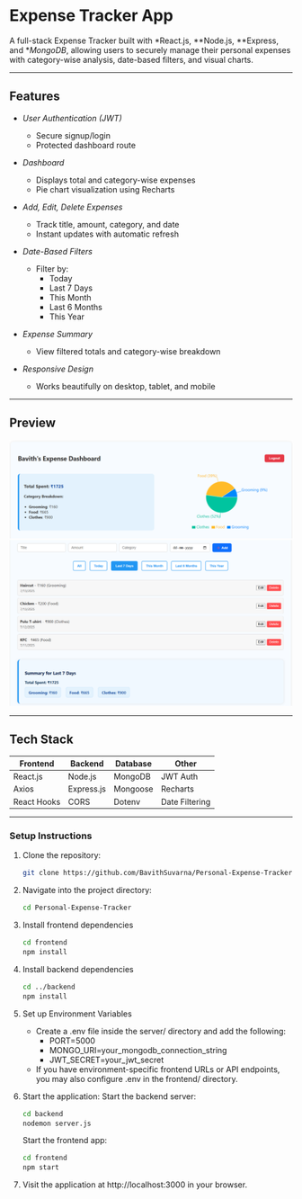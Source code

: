# Expense Tracker App

A full-stack Expense Tracker built with *React.js, **Node.js, **Express, and **MongoDB*, allowing users to securely manage their personal expenses with category-wise analysis, date-based filters, and visual charts.

---

## Features

- *User Authentication (JWT)*
  - Secure signup/login
  - Protected dashboard route

- *Dashboard*
  - Displays total and category-wise expenses
  - Pie chart visualization using Recharts

- *Add, Edit, Delete Expenses*
  - Track title, amount, category, and date
  - Instant updates with automatic refresh

- *Date-Based Filters*
  - Filter by:
    - Today
    - Last 7 Days
    - This Month
    - Last 6 Months
    - This Year

- *Expense Summary*
  - View filtered totals and category-wise breakdown

- *Responsive Design*
  - Works beautifully on desktop, tablet, and mobile

---
## Preview

![Dashboard](./public/dashboard.png)
![Expense List](./public/expense.png)

---

## Tech Stack

| Frontend         | Backend        | Database   | Other          |
|------------------|----------------|------------|----------------|
| React.js         | Node.js        | MongoDB    | JWT Auth       |
| Axios            | Express.js     | Mongoose   | Recharts       |
| React Hooks      | CORS           | Dotenv     | Date Filtering |

---

### Setup Instructions

1. Clone the repository:
   ```bash
   git clone https://github.com/BavithSuvarna/Personal-Expense-Tracker
   ```

2. Navigate into the project directory:
   ```bash
   cd Personal-Expense-Tracker
   ```
3. Install frontend dependencies
   ```bash
   cd frontend
   npm install
   ```
   
4. Install backend dependencies
   ```bash
   cd ../backend
   npm install
   ```
   
5. Set up Environment Variables
     - Create a .env file inside the server/ directory and add the following:
       - PORT=5000
       - MONGO_URI=your_mongodb_connection_string
       - JWT_SECRET=your_jwt_secret
     - If you have environment-specific frontend URLs or API endpoints, you may also configure .env in the frontend/ directory.
6. Start the application:
     Start the backend server:
     ```bash
     cd backend
     nodemon server.js
     ```
     
     Start the frontend app:
     ```bash
     cd frontend 
     npm start
     ```
7. Visit the application at http://localhost:3000 in your browser.
